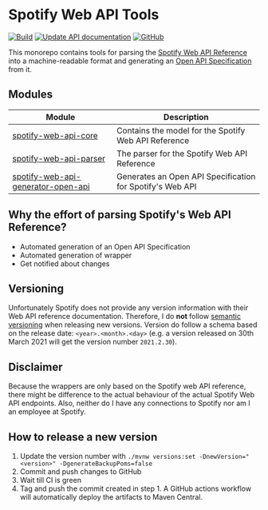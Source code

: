 # Spotify Web API Tools

[![Build](https://github.com/sonallux/spotify-web-api/workflows/Build/badge.svg)](https://github.com/sonallux/spotify-web-api/actions?query=workflow%3ABuild)
[![Update API documentation](https://github.com/sonallux/spotify-web-api/workflows/Update%20API%20documentation/badge.svg)](https://github.com/sonallux/spotify-web-api/actions?query=workflow%3A%22Update+API+documentation%22)
[![GitHub](https://img.shields.io/github/license/sonallux/spotify-web-api)](https://github.com/sonallux/spotify-web-api/blob/master/LICENSE)

This monorepo contains tools for parsing the [Spotify Web API Reference](https://developer.spotify.com/documentation/web-api/reference-beta) into a machine-readable format and generating an [Open API Specification](https://github.com/OAI/OpenAPI-Specification) from it.

## Modules

| Module | Description |
| --- | --- |
| [spotify-web-api-core](spotify-web-api-core/README.md) | Contains the model for the Spotify Web API Reference | 
| [spotify-web-api-parser](spotify-web-api-parser/README.md) | The parser for the Spotify Web API Reference | 
| [spotify-web-api-generator-open-api](spotify-web-api-generator-open-api/README.md) | Generates an Open API Specification for Spotify's Web API |

## Why the effort of parsing Spotify's Web API Reference?
- Automated generation of an Open API Specification
- Automated generation of wrapper
- Get notified about changes


## Versioning
Unfortunately Spotify does not provide any version information with their Web API reference documentation. Therefore, I do **not** follow [semantic versioning](https://semver.org) when releasing new versions. Version do follow a schema based on the release date: `<year>.<month>.<day>` (e.g. a version released on 30th March 2021 will get the version number `2021.2.30`).

## Disclaimer
Because the wrappers are only based on the Spotify web API reference, there might be difference to the actual behaviour of the actual Spotify Web API endpoints. Also, neither do I have any connections to Spotify nor am I an employee at Spotify.

## How to release a new version
1. Update the version number with `./mvnw versions:set -DnewVersion="<version>" -DgenerateBackupPoms=false`
2. Commit and push changes to GitHub
3. Wait till CI is green
4. Tag and push the commit created in step 1. A GitHub actions workflow will automatically deploy the artifacts to Maven Central.
